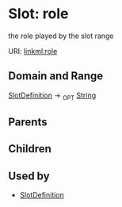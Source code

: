 
# Slot: role


the role played by the slot range

URI: [linkml:role](https://w3id.org/linkml/role)


## Domain and Range

[SlotDefinition](SlotDefinition.md) ->  <sub>OPT</sub> [String](types/String.md)

## Parents


## Children


## Used by

 * [SlotDefinition](SlotDefinition.md)
